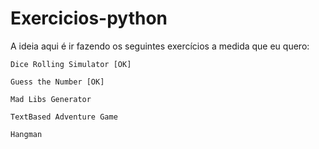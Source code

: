 # Exercicios-python

A ideia aqui é ir fazendo os seguintes exercícios a medida que eu quero:

	Dice Rolling Simulator [OK]

	Guess the Number [OK]

	Mad Libs Generator

	TextBased Adventure Game

	Hangman
